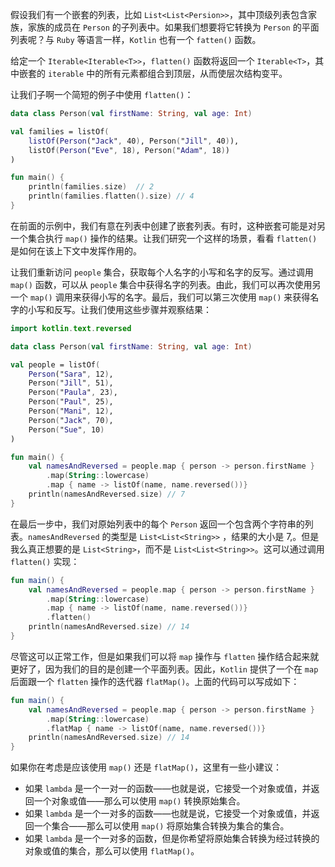 假设我们有一个嵌套的列表，比如 `List<List<Persion>>`，其中顶级列表包含家族，家族的成员在 `Person` 的子列表中。如果我们想要将它转换为 `Person` 的平面列表呢？与 `Ruby` 等语言一样，`Kotlin` 也有一个 `fatten()` 函数。

给定一个 `Iterable<Iterable<T>>`，`flatten()` 函数将返回一个 `Iterable<T>`，其中嵌套的 `iterable` 中的所有元素都组合到顶层，从而使层次结构变平。

让我们子啊一个简短的例子中使用 `flatten()`：

```kotlin
data class Person(val firstName: String, val age: Int)

val families = listOf(
	listOf(Person("Jack", 40), Person("Jill", 40)),
	listOf(Person("Eve", 18), Person("Adam", 18))
)

fun main() {
	println(families.size)	// 2
	println(families.flatten().size) // 4
}
```

在前面的示例中，我们有意在列表中创建了嵌套列表。有时，这种嵌套可能是对另一个集合执行 `map()` 操作的结果。让我们研究一个这样的场景，看看 `flatten()` 是如何在该上下文中发挥作用的。

让我们重新访问 `people` 集合，获取每个人名字的小写和名字的反写。通过调用 `map()` 函数，可以从 `people` 集合中获得名字的列表。由此，我们可以再次使用另一个 `map()` 调用来获得小写的名字。最后，我们可以第三次使用 `map()` 来获得名字的小写和反写。让我们使用这些步骤并观察结果：

```kotlin
import kotlin.text.reversed

data class Person(val firstName: String, val age: Int)

val people = listOf(
	Person("Sara", 12),
	Person("Jill", 51),
	Person("Paula", 23),
	Person("Paul", 25),
	Person("Mani", 12),
	Person("Jack", 70),
	Person("Sue", 10)
)

fun main() {
	val namesAndReversed = people.map { person -> person.firstName }
		.map(String::lowercase)
		.map { name -> listOf(name, name.reversed())}
	println(namesAndReversed.size) // 7
}
```

在最后一步中，我们对原始列表中的每个 `Person` 返回一个包含两个字符串的列表。`namesAndReversed` 的类型是 `List<List<String>>` ，结果的大小是 7,。但是我么真正想要的是 `List<String>`，而不是 `List<List<String>>`。这可以通过调用 `flatten()` 实现：

```kotlin
fun main() {
	val namesAndReversed = people.map { person -> person.firstName }
		.map(String::lowercase)
		.map { name -> listOf(name, name.reversed())}
		.flatten()
	println(namesAndReversed.size) // 14
}
```

尽管这可以正常工作，但是如果我们可以将 `map` 操作与 `flatten` 操作结合起来就更好了，因为我们的目的是创建一个平面列表。因此，`Kotlin` 提供了一个在 `map` 后面跟一个 `flatten` 操作的迭代器 `flatMap()`。上面的代码可以写成如下：

```kotlin
fun main() {
	val namesAndReversed = people.map { person -> person.firstName }
		.map(String::lowercase)
		.flatMap { name -> listOf(name, name.reversed())}
	println(namesAndReversed.size) // 14
}
```

如果你在考虑是应该使用 `map()` 还是 `flatMap()`，这里有一些小建议：

+ 如果 `lambda` 是一个一对一的函数——也就是说，它接受一个对象或值，并返回一个对象或值——那么可以使用 `map()` 转换原始集合。
+ 如果 `lambda` 是一个一对多的函数——也就是说，它接受一个对象或值，并返回一个集合——那么可以使用 `map()` 将原始集合转换为集合的集合。
+ 如果 `lambda` 是一个一对多的函数，但是你希望将原始集合转换为经过转换的对象或值的集合，那么可以使用 `flatMap()`。
